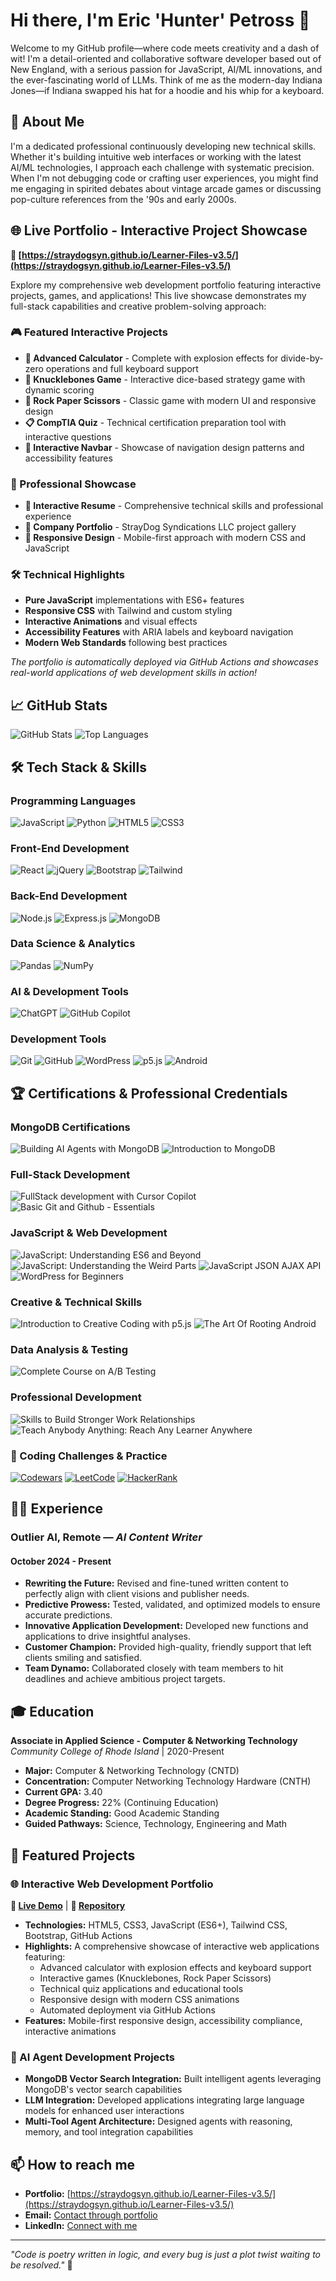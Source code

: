 # Hi there, I'm Eric 'Hunter' Petross 👋

Welcome to my GitHub profile—where code meets creativity and a dash of wit! I'm a detail-oriented and collaborative software developer based out of New England, with a serious passion for JavaScript, AI/ML innovations, and the ever-fascinating world of LLMs. Think of me as the modern-day Indiana Jones—if Indiana swapped his hat for a hoodie and his whip for a keyboard.

## 🚀 About Me

I'm a dedicated professional continuously developing new technical skills. Whether it's building intuitive web interfaces or working with the latest AI/ML technologies, I approach each challenge with systematic precision. When I'm not debugging code or crafting user experiences, you might find me engaging in spirited debates about vintage arcade games or discussing pop-culture references from the '90s and early 2000s.

## 🌐 Live Portfolio - Interactive Project Showcase

**🚀 [https://straydogsyn.github.io/Learner-Files-v3.5/](https://straydogsyn.github.io/Learner-Files-v3.5/)**

Explore my comprehensive web development portfolio featuring interactive projects, games, and applications! This live showcase demonstrates my full-stack capabilities and creative problem-solving approach:

### 🎮 Featured Interactive Projects

- **🧮 Advanced Calculator** - Complete with explosion effects for divide-by-zero operations and full keyboard support
- **🎲 Knucklebones Game** - Interactive dice-based strategy game with dynamic scoring
- **🗿 Rock Paper Scissors** - Classic game with modern UI and responsive design
- **📋 CompTIA Quiz** - Technical certification preparation tool with interactive questions
- **🎯 Interactive Navbar** - Showcase of navigation design patterns and accessibility features

### 💼 Professional Showcase

- **📄 Interactive Resume** - Comprehensive technical skills and professional experience
- **🏢 Company Portfolio** - StrayDog Syndications LLC project gallery
- **📱 Responsive Design** - Mobile-first approach with modern CSS and JavaScript

### 🛠️ Technical Highlights

- **Pure JavaScript** implementations with ES6+ features
- **Responsive CSS** with Tailwind and custom styling
- **Interactive Animations** and visual effects
- **Accessibility Features** with ARIA labels and keyboard navigation
- **Modern Web Standards** following best practices

*The portfolio is automatically deployed via GitHub Actions and showcases real-world applications of web development skills in action!*

## 📈 GitHub Stats

![GitHub Stats](https://github-readme-stats.vercel.app/api?username=StrayDogSyn&show_icons=true&theme=tokyonight)
![Top Languages](https://github-readme-stats.vercel.app/api/top-langs/?username=StrayDogSyn&layout=compact&theme=tokyonight)

## 🛠️ Tech Stack & Skills

### Programming Languages

![JavaScript](https://img.shields.io/badge/JavaScript-F7DF1E?style=for-the-badge&logo=javascript&logoColor=black)
![Python](https://img.shields.io/badge/Python-3776AB?style=for-the-badge&logo=python&logoColor=white)
![HTML5](https://img.shields.io/badge/HTML5-E34F26?style=for-the-badge&logo=html5&logoColor=white)
![CSS3](https://img.shields.io/badge/CSS3-1572B6?style=for-the-badge&logo=css3&logoColor=white)

### Front-End Development

![React](https://img.shields.io/badge/React-61DAFB?style=for-the-badge&logo=react&logoColor=black)
![jQuery](https://img.shields.io/badge/jQuery-0769AD?style=for-the-badge&logo=jquery&logoColor=white)
![Bootstrap](https://img.shields.io/badge/Bootstrap-563D7C?style=for-the-badge&logo=bootstrap&logoColor=white)
![Tailwind](https://img.shields.io/badge/Tailwind_CSS-38B2AC?style=for-the-badge&logo=tailwind-css&logoColor=white)

### Back-End Development

![Node.js](https://img.shields.io/badge/Node.js-339933?style=for-the-badge&logo=nodedotjs&logoColor=white)
![Express.js](https://img.shields.io/badge/Express.js-000000?style=for-the-badge&logo=express&logoColor=white)
![MongoDB](https://img.shields.io/badge/MongoDB-47A248?style=for-the-badge&logo=mongodb&logoColor=white)

### Data Science & Analytics

![Pandas](https://img.shields.io/badge/Pandas-150458?style=for-the-badge&logo=pandas&logoColor=white)
![NumPy](https://img.shields.io/badge/NumPy-013243?style=for-the-badge&logo=numpy&logoColor=white)

### AI & Development Tools

![ChatGPT](https://img.shields.io/badge/ChatGPT-74aa9c?style=for-the-badge&logo=openai&logoColor=white)
![GitHub Copilot](https://img.shields.io/badge/GitHub%20Copilot-000000?style=for-the-badge&logo=github&logoColor=white)

### Development Tools

![Git](https://img.shields.io/badge/Git-F05032?style=for-the-badge&logo=git&logoColor=white)
![GitHub](https://img.shields.io/badge/GitHub-181717?style=for-the-badge&logo=github&logoColor=white)
![WordPress](https://img.shields.io/badge/WordPress-21759B?style=for-the-badge&logo=wordpress&logoColor=white)
![p5.js](https://img.shields.io/badge/p5.js-ED225D?style=for-the-badge&logo=p5dotjs&logoColor=white)
![Android](https://img.shields.io/badge/Android-3DDC84?style=for-the-badge&logo=android&logoColor=white)

## 🏆 Certifications & Professional Credentials

### MongoDB Certifications

![Building AI Agents with MongoDB](https://img.shields.io/badge/Building%20AI%20Agents%20with%20MongoDB-Aug%202025-47A248?style=for-the-badge&logo=mongodb&logoColor=white)
![Introduction to MongoDB](https://img.shields.io/badge/Introduction%20to%20MongoDB-Feb%202025-47A248?style=for-the-badge&logo=mongodb&logoColor=white)

### Full-Stack Development

![FullStack development with Cursor Copilot](https://img.shields.io/badge/FullStack%20development%20with%20Cursor%20Copilot-Mar%202025-A435F0?style=for-the-badge&logo=udemy&logoColor=white)
![Basic Git and Github - Essentials](https://img.shields.io/badge/Basic%20Git%20and%20Github%20Essentials-Nov%202024-A435F0?style=for-the-badge&logo=udemy&logoColor=white)

### JavaScript & Web Development

![JavaScript: Understanding ES6 and Beyond](https://img.shields.io/badge/JavaScript%20ES6%20and%20Beyond-Dec%202024-A435F0?style=for-the-badge&logo=udemy&logoColor=white)
![JavaScript: Understanding the Weird Parts](https://img.shields.io/badge/JavaScript%20Understanding%20the%20Weird%20Parts-Dec%202024-A435F0?style=for-the-badge&logo=udemy&logoColor=white)
![JavaScript JSON AJAX API](https://img.shields.io/badge/JavaScript%20JSON%20AJAX%20API-Nov%202024-A435F0?style=for-the-badge&logo=udemy&logoColor=white)
![WordPress for Beginners](https://img.shields.io/badge/WordPress%20for%20Beginners-Nov%202024-A435F0?style=for-the-badge&logo=udemy&logoColor=white)

### Creative & Technical Skills

![Introduction to Creative Coding with p5.js](https://img.shields.io/badge/Creative%20Coding%20with%20p5.js-Nov%202024-ED225D?style=for-the-badge&logo=p5dotjs&logoColor=white)
![The Art Of Rooting Android](https://img.shields.io/badge/The%20Art%20Of%20Rooting%20Android-Feb%202025-A435F0?style=for-the-badge&logo=udemy&logoColor=white)

### Data Analysis & Testing

![Complete Course on A/B Testing](https://img.shields.io/badge/Complete%20Course%20on%20A/B%20Testing-Nov%202024-A435F0?style=for-the-badge&logo=udemy&logoColor=white)

### Professional Development

![Skills to Build Stronger Work Relationships](https://img.shields.io/badge/Skills%20to%20Build%20Stronger%20Work%20Relationships-Dec%202024-0077B5?style=for-the-badge&logo=linkedin&logoColor=white)
![Teach Anybody Anything: Reach Any Learner Anywhere](https://img.shields.io/badge/Teach%20Anybody%20Anything-Jan%202024-A435F0?style=for-the-badge&logo=udemy&logoColor=white)

### 🎯 Coding Challenges & Practice

[![Codewars](https://www.codewars.com/users/StrayDogSyn/badges/large)](https://www.codewars.com/users/StrayDogSyn)
[![LeetCode](https://img.shields.io/badge/LeetCode-FFA116?style=for-the-badge&logo=leetcode&logoColor=white)](https://leetcode.com/u/StrayDogSyn/)
[![HackerRank](https://img.shields.io/badge/HackerRank-2EC866?style=for-the-badge&logo=hackerrank&logoColor=white)](https://www.hackerrank.com/profile/straydogsyndica1)

## 👨‍💻 Experience

### Outlier AI, Remote — *AI Content Writer*

#### October 2024 - Present

- **Rewriting the Future:** Revised and fine-tuned written content to perfectly align with client visions and publisher needs.
- **Predictive Prowess:** Tested, validated, and optimized models to ensure accurate predictions.
- **Innovative Application Development:** Developed new functions and applications to drive insightful analyses.
- **Customer Champion:** Provided high-quality, friendly support that left clients smiling and satisfied.
- **Team Dynamo:** Collaborated closely with team members to hit deadlines and achieve ambitious project targets.

## 🎓 Education

**Associate in Applied Science - Computer & Networking Technology**  
*Community College of Rhode Island* | 2020-Present

- **Major:** Computer & Networking Technology (CNTD)
- **Concentration:** Computer Networking Technology Hardware (CNTH)
- **Current GPA:** 3.40
- **Degree Progress:** 22% (Continuing Education)
- **Academic Standing:** Good Academic Standing
- **Guided Pathways:** Science, Technology, Engineering and Math

## 🌟 Featured Projects

### **🌐 Interactive Web Development Portfolio**

**🚀 [Live Demo](https://straydogsyn.github.io/Learner-Files-v3.5/)** | **📂 [Repository](https://github.com/StrayDogSyn/Learner-Files)**

- **Technologies:** HTML5, CSS3, JavaScript (ES6+), Tailwind CSS, Bootstrap, GitHub Actions
- **Highlights:** A comprehensive showcase of interactive web applications featuring:
  - Advanced calculator with explosion effects and keyboard support
  - Interactive games (Knucklebones, Rock Paper Scissors)
  - Technical quiz applications and educational tools
  - Responsive design with modern CSS animations
  - Automated deployment via GitHub Actions
- **Features:** Mobile-first responsive design, accessibility compliance, interactive animations

### **🤖 AI Agent Development Projects**

- **MongoDB Vector Search Integration:** Built intelligent agents leveraging MongoDB's vector search capabilities
- **LLM Integration:** Developed applications integrating large language models for enhanced user interactions
- **Multi-Tool Agent Architecture:** Designed agents with reasoning, memory, and tool integration capabilities

## 📫 How to reach me

- **Portfolio:** [https://straydogsyn.github.io/Learner-Files-v3.5/](https://straydogsyn.github.io/Learner-Files-v3.5/)
- **Email:** [Contact through portfolio](https://straydogsyn.github.io/Learner-Files-v3.5/)
- **LinkedIn:** [Connect with me](https://linkedin.com/in/eric-petross)

---

*"Code is poetry written in logic, and every bug is just a plot twist waiting to be resolved."* 🚀
